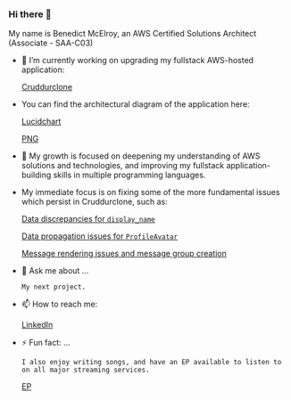 ### Hi there 👋

<!--
**BenedictCodesHere/BenedictCodesHere** is a ✨ _special_ ✨ repository because its `README.md` (this file) appears on your GitHub profile.

Here are some ideas to get you started:
-->

My name is Benedict McElroy, an AWS Certified Solutions Architect (Associate - SAA-C03)

- 🔭 I’m currently working on upgrading my fullstack AWS-hosted application:

    [Cruddurclone](https://cruddurclone.com)

- You can find the architectural diagram of the application here:

    [Lucidchart](https://lucid.app/lucidchart/1c4051d0-a397-4298-aaf4-97ee9246830d/edit?viewport_loc=-2941%2C-1591%2C5929%2C2742%2C0_0&invitationId=inv_ca06ea04-164a-4ca3-8c4b-64a14ebef99b)
    
    [PNG](https://github.com/BenedictCodesHere/aws-bootcamp-cruddur-2023/blob/main/_docs/assets/cruddurclone_diagram.png)

- 🌱 My growth is focused on deepening my understanding of AWS solutions and technologies, and improving my fullstack application-building skills in multiple programming languages.

- My immediate focus is on fixing some of the more fundamental issues which persist in Cruddurclone, such as:

    [Data discrepancies for `display_name`](https://github.com/BenedictCodesHere/aws-bootcamp-cruddur-2023/issues/35) 
    
    [Data propagation issues for `ProfileAvatar`](https://github.com/BenedictCodesHere/aws-bootcamp-cruddur-2023/issues/34)
    
    [Message rendering issues and message group creation](https://github.com/BenedictCodesHere/aws-bootcamp-cruddur-2023/issues/33)


- 💬 Ask me about ...

      My next project. 


- 📫 How to reach me:

    [LinkedIn](https://www.linkedin.com/in/benedict-mcelroy-005256230/)


- ⚡ Fun fact: ...

      I also enjoy writing songs, and have an EP available to listen to on all major streaming services.

  [EP](https://linktr.ee/benedictcassidy)

